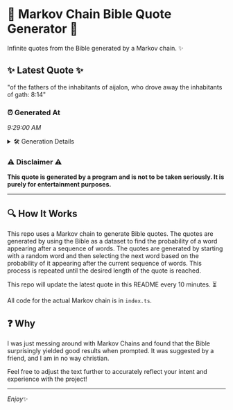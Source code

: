 # 📖 Markov Chain Bible Quote Generator 📖

Infinite quotes from the Bible generated by a Markov chain. ✨

## ✨ Latest Quote ✨
"of the fathers of the inhabitants of aijalon, who drove away the inhabitants of gath: 8:14"

### ⏰ Generated At
*9:29:00 AM*

<details>
    <summary>🛠️ Generation Details</summary>
    <p>
        <strong>🌱 Seed:</strong> of<br>
        <strong>🔄 Iterations:</strong> 15<br>
        <strong>📜 Context History:</strong><br>[ of ]: the<br>[ of, the ]: fathers<br>[ of, the, fathers ]: of<br>[ of, the, fathers, of ]: the<br>[ of, the, fathers, of, the ]: inhabitants<br>[ of, the, fathers, of, the, inhabitants ]: of<br>[ the, fathers, of, the, inhabitants, of ]: aijalon,<br>[ fathers, of, the, inhabitants, of, aijalon, ]: who<br>[ of, the, inhabitants, of, aijalon,, who ]: drove<br>[ the, inhabitants, of, aijalon,, who, drove ]: away<br>[ inhabitants, of, aijalon,, who, drove, away ]: the<br>[ of, aijalon,, who, drove, away, the ]: inhabitants<br>[ aijalon,, who, drove, away, the, inhabitants ]: of<br>[ who, drove, away, the, inhabitants, of ]: gath:<br>[ drove, away, the, inhabitants, of, gath: ]: 8:14<br>
    </p>
</details>

### ⚠️ Disclaimer ⚠️
**This quote is generated by a program and is not to be taken seriously. It is purely for entertainment purposes.**

---

## 🔍 How It Works

This repo uses a Markov chain to generate Bible quotes. The quotes are generated by using the Bible as a dataset to find the probability of a word appearing after a sequence of words. The quotes are generated by starting with a random word and then selecting the next word based on the probability of it appearing after the current sequence of words. This process is repeated until the desired length of the quote is reached.

This repo will update the latest quote in this README every 10 minutes. ⏳

All code for the actual Markov chain is in `index.ts`.

## ❓ Why

I was just messing around with Markov Chains and found that the Bible surprisingly yielded good results when prompted. 
It was suggested by a friend, and I am in no way christian.

Feel free to adjust the text further to accurately reflect your intent and experience with the project!

---

*Enjoy*✨
